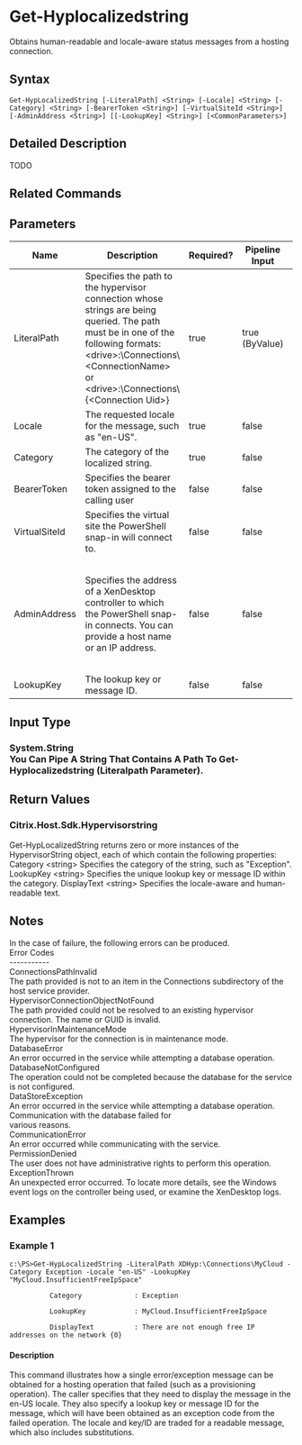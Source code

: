 ﻿
# Get-Hyplocalizedstring
Obtains human-readable and locale-aware status messages from a hosting connection.
## Syntax
```
Get-HypLocalizedString [-LiteralPath] <String> [-Locale] <String> [-Category] <String> [-BearerToken <String>] [-VirtualSiteId <String>] [-AdminAddress <String>] [[-LookupKey] <String>] [<CommonParameters>]
```
## Detailed Description
TODO


## Related Commands

## Parameters
| Name   | Description | Required? | Pipeline Input | Default Value |
| --- | --- | --- | --- | --- |
| LiteralPath | Specifies the path to the hypervisor connection whose strings are being queried. The path must be in one of the following formats: &lt;drive&gt;:\\Connections\\&lt;ConnectionName&gt; or  &lt;drive&gt;:\\Connections\\{&lt;Connection Uid&gt;} | true | true (ByValue) |  |
| Locale | The requested locale for the message, such as "en-US". | true | false |  |
| Category | The category of the localized string. | true | false |  |
| BearerToken | Specifies the bearer token assigned to the calling user | false | false |  |
| VirtualSiteId | Specifies the virtual site the PowerShell snap-in will connect to. | false | false |  |
| AdminAddress | Specifies the address of a XenDesktop controller to which the PowerShell snap-in connects. You can provide a host name or an IP address. | false | false | LocalHost. When a value is provided by any cmdlet, this value becomes the default. |
| LookupKey | The lookup key or message ID. | false | false |  |

## Input Type

### System.String<br>    You Can Pipe A String That Contains A Path To Get-Hyplocalizedstring (Literalpath Parameter).

## Return Values

### Citrix.Host.Sdk.Hypervisorstring
Get-HypLocalizedString returns zero or more instances of the HypervisorString object, each of which contain the following properties:<br>Category &lt;string&gt; Specifies the category of the string, such as "Exception". LookupKey &lt;string&gt; Specifies the unique lookup key or message ID within the category. DisplayText &lt;string&gt; Specifies the locale-aware and human-readable text.
## Notes
In the case of failure, the following errors can be produced.<br>    Error Codes<br>    -----------<br>    ConnectionsPathInvalid<br>    The path provided is not to an item in the Connections subdirectory of the host service provider.<br>    HypervisorConnectionObjectNotFound<br>    The path provided could not be resolved to an existing hypervisor connection. The name or GUID is invalid.<br>    HypervisorInMaintenanceMode<br>    The hypervisor for the connection is in maintenance mode.<br>    DatabaseError<br>    An error occurred in the service while attempting a database operation.<br>    DatabaseNotConfigured<br>    The operation could not be completed because the database for the service is not configured.<br>    DataStoreException<br>    An error occurred in the service while attempting a database operation. Communication with the database failed for<br>    various reasons.<br>    CommunicationError<br>    An error occurred while communicating with the service.<br>    PermissionDenied<br>    The user does not have administrative rights to perform this operation.<br>    ExceptionThrown<br>    An unexpected error occurred. To locate more details, see the Windows event logs on the controller being used, or examine the XenDesktop logs.
## Examples

### Example 1
```
c:\PS>Get-HypLocalizedString -LiteralPath XDHyp:\Connections\MyCloud -Category Exception -Locale "en-US" -LookupKey "MyCloud.InsufficientFreeIpSpace"

          Category             : Exception

          LookupKey            : MyCloud.InsufficientFreeIpSpace

          DisplayText          : There are not enough free IP addresses on the network {0}
```
#### Description
This command illustrates how a single error/exception message can be obtained for a hosting operation that failed (such as a provisioning operation). The caller specifies that they need to display the message in the en-US locale. They also specify a lookup key or message ID for the message, which will have been obtained as an exception code from the failed operation. The locale and key/ID are traded for a readable message, which also includes substitutions.
